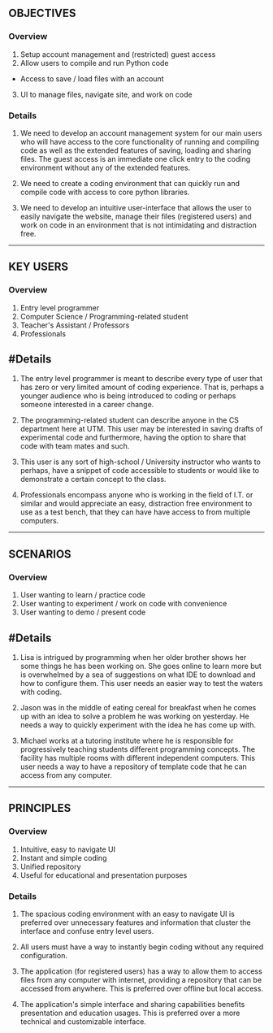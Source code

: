 OBJECTIVES
----------

### Overview
1. Setup account management and (restricted) guest access
2. Allow users to compile and run Python code
  - Access to save / load files with an account
3. UI to manage files, navigate site, and work on code

### Details
1. We need to develop an account management system for our main users who will have access to
	the core functionality of running and compiling code as well as the extended features
	of saving, loading and sharing files. The guest access is an immediate one click entry
	to the coding environment without any of the extended features.

2. We need to create a coding environment that can quickly run and compile code with
	access to core python libraries.

3. We need to develop an intuitive user-interface that allows the user to easily
	navigate the website, manage their files (registered users) and work on code in an
	environment that is not intimidating and distraction free.

---

KEY USERS
---------

### Overview
1. Entry level programmer
2. Computer Science / Programming-related student
3. Teacher's Assistant / Professors
4. Professionals

## #Details
1. The entry level programmer is meant to describe every type of user that has zero or
	very limited amount of coding experience. That is, perhaps a younger audience who
	is being introduced to coding or perhaps someone interested in a career change.

2. The programming-related student can describe anyone in the CS department here at UTM.
 	This user may be interested in saving drafts of experimental code and furthermore, 
 	having the option to share that code with team mates and such.

3. This user is any sort of high-school / University instructor who wants to perhaps,
	have a snippet of code accessible to students or would like to demonstrate a
	certain concept to the class.

4. Professionals encompass anyone who is working in the field of I.T. or similar
	and would appreciate an easy, distraction free environment to use as a test bench,
	that they can have have access to from multiple computers.

---

SCENARIOS
---------

### Overview
1. User wanting to learn / practice code
2. User wanting to experiment / work on code with convenience
3. User wanting to demo / present code

## #Details
1. Lisa is intrigued by programming when her older brother shows her some things he has been
	working on. She goes online to learn more but is overwhelmed by a sea of suggestions on
	what IDE to download and how to configure them. This user needs an easier way to test the
	waters with coding.

2. Jason was in the middle of eating cereal for breakfast when he comes up with 
	an idea to solve a problem he was working on yesterday. He needs a way to quickly 
	experiment with the idea he has come up with.

3. Michael works at a tutoring institute where he is responsible for progressively teaching
	students different programming concepts. The facility has multiple rooms with different
	independent computers. This user needs a way to have a repository of template code
	that he can access from any computer.

---

PRINCIPLES
----------

### Overview
1. Intuitive, easy to navigate UI
2. Instant and simple coding
3. Unified repository
4. Useful for educational and presentation purposes

### Details
1. The spacious coding environment with an easy to navigate UI is preferred over
	unnecessary features and information that cluster the interface and confuse
	entry level users.

2. All users must have a way to instantly begin coding without any required configuration.

3. The application (for registered users) has a way to allow them to access files
	from any computer with internet, providing a repository that can be accessed
	from anywhere. This is preferred over offline but local access.

4. The application's simple interface and sharing capabilities benefits presentation and
	education usages. This is preferred over a more technical and customizable interface.
